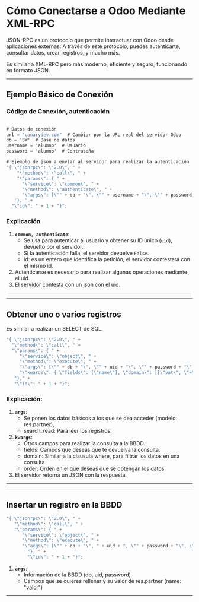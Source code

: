 # Cómo Conectarse a Odoo Mediante XML-RPC

JSON-RPC es un protocolo que permite interactuar con Odoo desde aplicaciones externas. A través de este protocolo, puedes autenticarte, consultar datos, crear registros, y mucho más. 

Es similar a XML-RPC pero más moderno, eficiente y seguro, funcionando en formato JSON.

---

## Ejemplo Básico de Conexión

### Código de Conexión, autenticación

~~~c#

# Datos de conexión
url = "canarydev.com"  # Cambiar por la URL real del servidor Odoo
db = 'SW'  # Base de datos
username = 'alumno'  # Usuario
password = 'alumno'  # Contraseña

# Ejemplo de json a enviar al servidor para realizar la autenticación
"{ \"jsonrpc\": \"2.0\", " +
    "\"method\": \"call\", " +
    "\"params\": { " +
      "\"service\": \"common\", " +
      "\"method\": \"authenticate\", " +
      "\"args\": [\"" + db + "\", \"" + username + "\", \"" + password + "\", {}] " +
   "}, " +
  "\"id\": " + 1 + "}";
~~~

### Explicación
1. **`common, authenticate`**:
   - Se usa para autenticar al usuario y obtener su ID único (`uid`), devuelto por el servidor.
   - Si la autenticación falla, el servidor devuelve `False`.
   - id: es un entero que identifica la petición, el servidor contestará con el mismo id.
2. Autenticarse es necesario para realizar algunas operaciones mediante el uid.
3. El servidor contesta con un json con el uid.
---

---
## Obtener uno o varios registros

Es similar a realizar un SELECT de SQL.

~~~c#
"{ \"jsonrpc\": \"2.0\", " +
  "\"method\": \"call\", " +
  "\"params\": { " +
     "\"service\": \"object\", " +
     "\"method\": \"execute\", " +
     "\"args\": [\"" + db + "\", \"" + uid + "\", \"" + password + "\", \"res.partner\", \"search_read\", []], " +
     "\"kwargs\": { \"fields\": [\"name\"], \"domain\": [[\"vat\", \"=\", \"" + data.nif + "\" ]], \"order\": \"id asc\"} " +
   "}," +
   "\"id\": " + 1 + "}";
~~~

### Explicación:
1. **`args`**:
    - Se ponen los datos básicos a los que se dea acceder (modelo: res.partner), 
    - search_read: Para leer los registros.
2. **`kwargs`**:
   - Otros campos para realizar la consulta a la BBDD.
   - fields: Campos que deseas que te devuelva la consulta.
   - domain: Similar a la clausula where, para filtrar los datos en una consulta
   - order: Orden en el que deseas que se obtengan los datos
3. El servidor retorna un JSON con la respuesta.
---

---
## Insertar un registro en la BBDD

~~~c#
"{ \"jsonrpc\": \"2.0\", " +
   "\"method\": \"call\", " +
   "\"params\": { " +
      "\"service\": \"object\", " +
      "\"method\": \"execute\", " +
      "\"args\": [\"" + db + "\", " + uid + ", \"" + password + "\", \"res.partner\", \"create\", {\"name\": \"" + data.name + "\", \"email\": \"" + data.email + "\", \"vat\": \"" + data.nif + "\"}] " +
        "}, " +
        "\"id\": " + 1 + "}";
~~~
1. **`args`**:
   - Información de la BBDD (db, uid, password)
   - Campos que se quieres rellenar y su valor de res.partner (name: "valor")
---
